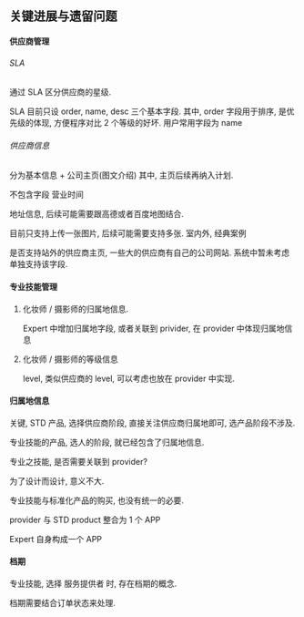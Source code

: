 ## 关键进展与遗留问题


#### 供应商管理

###### SLA

通过 SLA 区分供应商的星级.

SLA 目前只设 order, name, desc 三个基本字段.
其中, order 字段用于排序, 是优先级的体现, 方便程序对比 2 个等级的好坏.
用户常用字段为 name

###### 供应商信息

分为基本信息 + 公司主页(图文介绍)
其中, 主页后续再纳入计划.

不包含字段 营业时间

地址信息, 后续可能需要跟高德或者百度地图结合.

目前只支持上传一张图片, 后续可能需要支持多张. 室内外, 经典案例

是否支持站外的供应商主页, 一些大的供应商有自己的公司网站. 系统中暂未考虑单独支持该字段.

#### 专业技能管理

1. 化妆师 / 摄影师的归属地信息.

    Expert 中增加归属地字段, 或者关联到 privider, 在 provider 中体现归属地信息

2. 化妆师 / 摄影师的等级信息

    level, 类似供应商的 level, 可以考虑也放在 provider 中实现.

#### 归属地信息

关键, STD 产品, 选择供应商阶段, 直接关注供应商归属地即可, 选产品阶段不涉及.

专业技能的产品, 选人的阶段, 就已经包含了归属地信息.

专业之技能, 是否需要关联到 provider?

为了设计而设计, 意义不大.

专业技能与标准化产品的购买, 也没有统一的必要.

provider 与 STD product 整合为 1 个 APP

Expert 自身构成一个 APP

#### 档期

专业技能, 选择 服务提供者 时, 存在档期的概念.

档期需要结合订单状态来处理.
